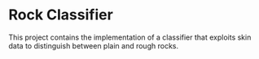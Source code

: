 # Rock Classifier

This project contains the implementation of a classifier that exploits skin data to distinguish between plain and rough rocks.
